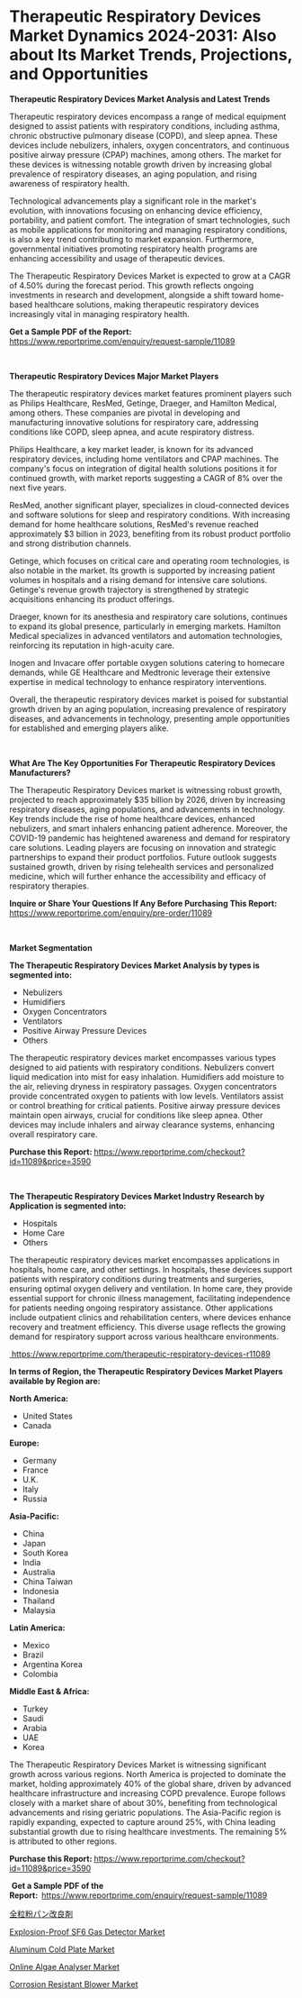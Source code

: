 <p><h1>Therapeutic Respiratory Devices Market Dynamics 2024-2031: Also about Its Market Trends, Projections, and Opportunities</h1></p><p><strong>Therapeutic Respiratory Devices Market Analysis and Latest Trends</strong></p>
<p><p>Therapeutic respiratory devices encompass a range of medical equipment designed to assist patients with respiratory conditions, including asthma, chronic obstructive pulmonary disease (COPD), and sleep apnea. These devices include nebulizers, inhalers, oxygen concentrators, and continuous positive airway pressure (CPAP) machines, among others. The market for these devices is witnessing notable growth driven by increasing global prevalence of respiratory diseases, an aging population, and rising awareness of respiratory health.</p><p>Technological advancements play a significant role in the market's evolution, with innovations focusing on enhancing device efficiency, portability, and patient comfort. The integration of smart technologies, such as mobile applications for monitoring and managing respiratory conditions, is also a key trend contributing to market expansion. Furthermore, governmental initiatives promoting respiratory health programs are enhancing accessibility and usage of therapeutic devices.</p><p>The Therapeutic Respiratory Devices Market is expected to grow at a CAGR of 4.50% during the forecast period. This growth reflects ongoing investments in research and development, alongside a shift toward home-based healthcare solutions, making therapeutic respiratory devices increasingly vital in managing respiratory health.</p></p>
<p><strong>Get a Sample PDF of the Report:&nbsp;</strong> <a href="https://www.reportprime.com/enquiry/request-sample/11089?utm_campaign=1082&utm_medium=2&utm_source=Github&utm_content=ia&utm_term=29112024&utm_id=therapeutic-respiratory-devices">https://www.reportprime.com/enquiry/request-sample/11089</a></p>
<p>&nbsp;</p>
<p><strong>Therapeutic Respiratory Devices Major Market Players</strong></p>
<p><p>The therapeutic respiratory devices market features prominent players such as Philips Healthcare, ResMed, Getinge, Draeger, and Hamilton Medical, among others. These companies are pivotal in developing and manufacturing innovative solutions for respiratory care, addressing conditions like COPD, sleep apnea, and acute respiratory distress.</p><p>Philips Healthcare, a key market leader, is known for its advanced respiratory devices, including home ventilators and CPAP machines. The company's focus on integration of digital health solutions positions it for continued growth, with market reports suggesting a CAGR of 8% over the next five years.</p><p>ResMed, another significant player, specializes in cloud-connected devices and software solutions for sleep and respiratory conditions. With increasing demand for home healthcare solutions, ResMed's revenue reached approximately $3 billion in 2023, benefiting from its robust product portfolio and strong distribution channels.</p><p>Getinge, which focuses on critical care and operating room technologies, is also notable in the market. Its growth is supported by increasing patient volumes in hospitals and a rising demand for intensive care solutions. Getinge's revenue growth trajectory is strengthened by strategic acquisitions enhancing its product offerings.</p><p>Draeger, known for its anesthesia and respiratory care solutions, continues to expand its global presence, particularly in emerging markets. Hamilton Medical specializes in advanced ventilators and automation technologies, reinforcing its reputation in high-acuity care.</p><p>Inogen and Invacare offer portable oxygen solutions catering to homecare demands, while GE Healthcare and Medtronic leverage their extensive expertise in medical technology to enhance respiratory interventions.</p><p>Overall, the therapeutic respiratory devices market is poised for substantial growth driven by an aging population, increasing prevalence of respiratory diseases, and advancements in technology, presenting ample opportunities for established and emerging players alike.</p></p>
<p>&nbsp;</p>
<p><strong>What Are The Key Opportunities For Therapeutic Respiratory Devices Manufacturers?</strong></p>
<p><p>The Therapeutic Respiratory Devices market is witnessing robust growth, projected to reach approximately $35 billion by 2026, driven by increasing respiratory diseases, aging populations, and advancements in technology. Key trends include the rise of home healthcare devices, enhanced nebulizers, and smart inhalers enhancing patient adherence. Moreover, the COVID-19 pandemic has heightened awareness and demand for respiratory care solutions. Leading players are focusing on innovation and strategic partnerships to expand their product portfolios. Future outlook suggests sustained growth, driven by rising telehealth services and personalized medicine, which will further enhance the accessibility and efficacy of respiratory therapies.</p></p>
<p><strong>Inquire or Share Your Questions If Any Before Purchasing This Report:</strong> <a href="https://www.reportprime.com/enquiry/pre-order/11089?utm_campaign=1082&utm_medium=2&utm_source=Github&utm_content=ia&utm_term=29112024&utm_id=therapeutic-respiratory-devices">https://www.reportprime.com/enquiry/pre-order/11089</a></p>
<p>&nbsp;</p>
<p><strong>Market Segmentation</strong></p>
<p><strong>The Therapeutic Respiratory Devices Market Analysis by types is segmented into:</strong></p>
<p><ul><li>Nebulizers</li><li>Humidifiers</li><li>Oxygen Concentrators</li><li>Ventilators</li><li>Positive Airway Pressure Devices</li><li>Others</li></ul></p>
<p><p>The therapeutic respiratory devices market encompasses various types designed to aid patients with respiratory conditions. Nebulizers convert liquid medication into mist for easy inhalation. Humidifiers add moisture to the air, relieving dryness in respiratory passages. Oxygen concentrators provide concentrated oxygen to patients with low levels. Ventilators assist or control breathing for critical patients. Positive airway pressure devices maintain open airways, crucial for conditions like sleep apnea. Other devices may include inhalers and airway clearance systems, enhancing overall respiratory care.</p></p>
<p><strong>Purchase this Report:&nbsp;</strong><a href="https://www.reportprime.com/checkout?id=11089&price=3590&utm_campaign=1082&utm_medium=2&utm_source=Github&utm_content=ia&utm_term=29112024&utm_id=therapeutic-respiratory-devices">https://www.reportprime.com/checkout?id=11089&price=3590</a></p>
<p>&nbsp;</p>
<p><strong>The Therapeutic Respiratory Devices Market Industry Research by Application is segmented into:</strong></p>
<p><ul><li>Hospitals</li><li>Home Care</li><li>Others</li></ul></p>
<p><p>The therapeutic respiratory devices market encompasses applications in hospitals, home care, and other settings. In hospitals, these devices support patients with respiratory conditions during treatments and surgeries, ensuring optimal oxygen delivery and ventilation. In home care, they provide essential support for chronic illness management, facilitating independence for patients needing ongoing respiratory assistance. Other applications include outpatient clinics and rehabilitation centers, where devices enhance recovery and treatment efficiency. This diverse usage reflects the growing demand for respiratory support across various healthcare environments.</p></p>
<p><a href="https://www.reportprime.com/therapeutic-respiratory-devices-r11089?utm_campaign=1082&utm_medium=2&utm_source=Github&utm_content=ia&utm_term=29112024&utm_id=therapeutic-respiratory-devices">&nbsp;https://www.reportprime.com/therapeutic-respiratory-devices-r11089</a></p>
<p><strong>In terms of Region, the Therapeutic Respiratory Devices Market Players available by Region are:</strong></p>
<p>
    <p> <strong> North America: </strong>
        <ul>
            <li>United States</li>
            <li>Canada</li>
        </ul>
        </p> 
    <p> <strong> Europe: </strong>
        <ul>
            <li>Germany</li>
            <li>France</li>
            <li>U.K.</li>
            <li>Italy</li>
            <li>Russia</li>
        </ul>
        </p> 
    <p> <strong> Asia-Pacific: </strong>
        <ul>
            <li>China</li>
            <li>Japan</li>
            <li>South Korea</li>
            <li>India</li>
            <li>Australia</li>
            <li>China Taiwan</li>
            <li>Indonesia</li>
            <li>Thailand</li>
            <li>Malaysia</li>
        </ul>
        </p> 
    <p> <strong> Latin America: </strong>
        <ul>
            <li>Mexico</li>
            <li>Brazil</li>
            <li>Argentina Korea</li>
            <li>Colombia</li>
        </ul>
        </p> 
    <p> <strong> Middle East & Africa: </strong>
        <ul>
            <li>Turkey</li>
            <li>Saudi</li>
            <li>Arabia</li>
            <li>UAE</li>
            <li>Korea</li>
        </ul>
    </p>
    </p>
<p><p>The Therapeutic Respiratory Devices Market is witnessing significant growth across various regions. North America is projected to dominate the market, holding approximately 40% of the global share, driven by advanced healthcare infrastructure and increasing COPD prevalence. Europe follows closely with a market share of about 30%, benefiting from technological advancements and rising geriatric populations. The Asia-Pacific region is rapidly expanding, expected to capture around 25%, with China leading substantial growth due to rising healthcare investments. The remaining 5% is attributed to other regions.</p></p>
<p><strong>Purchase this Report: </strong><a href="https://www.reportprime.com/checkout?id=11089&price=3590&utm_campaign=1082&utm_medium=2&utm_source=Github&utm_content=ia&utm_term=29112024&utm_id=therapeutic-respiratory-devices">https://www.reportprime.com/checkout?id=11089&price=3590</a></p>
<p>&nbsp;<strong>Get a Sample PDF of the Report:&nbsp;&nbsp;</strong><a href="https://www.reportprime.com/enquiry/request-sample/11089?utm_campaign=1082&utm_medium=2&utm_source=Github&utm_content=ia&utm_term=29112024&utm_id=therapeutic-respiratory-devices">https://www.reportprime.com/enquiry/request-sample/11089</a></p>
<p><strong></strong></p>
<p><p><a href="https://github.com/lababdou/Market-Research-Report-List-6/blob/main/549412726146.md?utm_campaign=1082&utm_medium=2&utm_source=Github&utm_content=ia&utm_term=29112024&utm_id=therapeutic-respiratory-devices">全粒粉パン改良剤</a></p><p><a href="https://issuu.com/reportprime-2/docs/explosion-proof-sf6-gas-detector-market-size-2030.?utm_campaign=1082&utm_medium=2&utm_source=Github&utm_content=ia&utm_term=29112024&utm_id=therapeutic-respiratory-devices">Explosion-Proof SF6 Gas Detector Market</a></p><p><a href="https://www.linkedin.com/pulse/aluminum-cold-plate-market-revolution-2024-2031-trends-shaping-on4ce?utm_campaign=1082&utm_medium=2&utm_source=Github&utm_content=ia&utm_term=29112024&utm_id=therapeutic-respiratory-devices">Aluminum Cold Plate Market</a></p><p><a href="https://issuu.com/reportprime-2/docs/online-algae-analyser-market-size-2030.pptx?utm_campaign=1082&utm_medium=2&utm_source=Github&utm_content=ia&utm_term=29112024&utm_id=therapeutic-respiratory-devices">Online Algae Analyser Market</a></p><p><a href="https://www.linkedin.com/pulse/esistant-blower-landscape-product-spectrum-market-trajectories-shxae?utm_campaign=1082&utm_medium=2&utm_source=Github&utm_content=ia&utm_term=29112024&utm_id=therapeutic-respiratory-devices">Corrosion Resistant Blower Market</a></p></p>